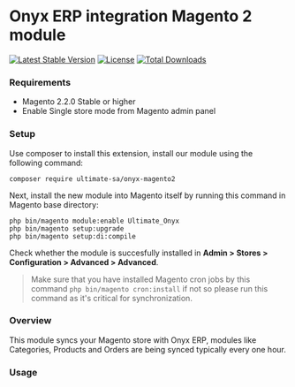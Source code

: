 # Onyx ERP integration Magento 2 module

[![Latest Stable Version](https://poser.pugx.org/ultimate-sa/onyx-magento2/v/stable)](https://packagist.org/packages/ultimate-sa/onyx-magento2)
[![License](https://poser.pugx.org/ultimate-sa/onyx-magento2/license)](https://packagist.org/packages/ultimate-sa/onyx-magento2)
[![Total Downloads](https://poser.pugx.org/ultimate-sa/onyx-magento2/downloads)](https://packagist.org/packages/ultimate-sa/onyx-magento2)

### Requirements

- Magento 2.2.0 Stable or higher
- Enable Single store mode from Magento admin panel

### Setup

Use composer to install this extension, install our module using the following command:

    composer require ultimate-sa/onyx-magento2

Next, install the new module into Magento itself by running this command in Magento base directory:

    php bin/magento module:enable Ultimate_Onyx
    php bin/magento setup:upgrade
    php bin/magento setup:di:compile

Check whether the module is succesfully installed in **Admin > Stores >
Configuration > Advanced > Advanced**.

> Make sure that you have installed Magento cron jobs by this command `php bin/magento cron:install` if not so please run this command as it's critical for synchronization.

### Overview

This module syncs your Magento store with Onyx ERP, modules like Categories, Products and Orders are being synced typically every one hour.

### Usage
